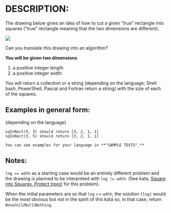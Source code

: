 # DESCRIPTION:
The drawing below gives an idea of how to cut a given "true" rectangle into squares ("true" rectangle meaning that the two dimensions are different).

<img src=https://i.imgur.com/lk5vJ7sm.jpg>

Can you translate this drawing into an algorithm?

__You will be given two dimensions__

1. a positive integer length
1. a positive integer width <br>

You will return a collection or a string (depending on the language; Shell bash, PowerShell, Pascal and Fortran return a string) with the size of each of the squares.

## Examples in general form:
(depending on the language)
  ```
  sqInRect(5, 3) should return [3, 2, 1, 1]
  sqInRect(3, 5) should return [3, 2, 1, 1]
 
  You can see examples for your language in **"SAMPLE TESTS".**
  ```
## Notes:
`lng == wdth` as a starting case would be an entirely different problem and the drawing is planned to be interpreted with `lng != wdth`. (See kata, [Square into Squares. Protect trees!](http://www.codewars.com/kata/54eb33e5bc1a25440d000891) for this problem).

When the initial parameters are so that `lng` == `wdth`, the solution `[lng]` would be the most obvious but not in the spirit of this kata so, in that case, return `None`/`nil`/`Null`/`Nothing`.
